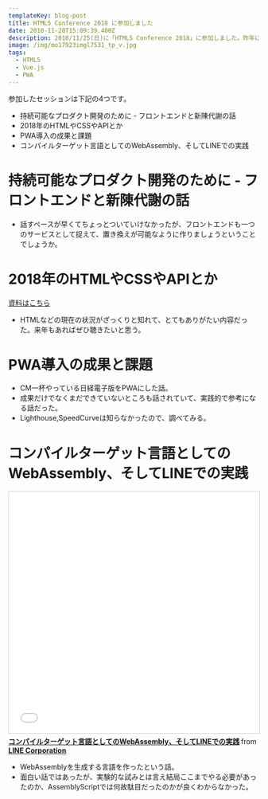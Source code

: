 ```yaml
---
templateKey: blog-post
title: HTML5 Conference 2018 に参加しました
date: 2018-11-28T15:09:39.400Z
description: 2018/11/25(日)に「HTML5 Conference 2018」に参加しました。昨年に引き続き2度目の参加です。
image: /img/mo17923imgl7531_tp_v.jpg
tags:
  - HTML5
  - Vue.js
  - PWA
---
```

参加したセッションは下記の4つです。

* 持続可能なプロダクト開発のために - フロントエンドと新陳代謝の話
* 2018年のHTMLやCSSやAPIとか
* PWA導入の成果と課題
* コンパイルターゲット言語としてのWebAssembly、そしてLINEでの実践

# 持続可能なプロダクト開発のために - フロントエンドと新陳代謝の話

<script async class="speakerdeck-embed" data-id="e4c5528cb51d4763b686d80209ec86b2" data-ratio="1.77777777777778" src="//speakerdeck.com/assets/embed.js"></script>

* 話すペースが早くてちょっとついていけなかったが、フロントエンドも一つのサービスとして捉えて、置き換えが可能なように作りましょうということでしょうか。

# 2018年のHTMLやCSSやAPIとか

[資料はこちら](https://www.icloud.com/keynote/0jOebxBc-KN__8ZUJKrkvugbQ#HTML5_Conference_2018)	

* HTMLなどの現在の状況がざっくりと知れて、とてもありがたい内容だった。来年もあればぜひ聴きたいと思う。

# PWA導入の成果と課題

<script async class="speakerdeck-embed" data-id="0309b649c4ab42529afe5160c4bad351" data-ratio="1.77777777777778" src="//speakerdeck.com/assets/embed.js"></script>

* CM一杯やっている日経電子版をPWAにした話。
* 成果だけでなくまだできていないところも話されていて、実践的で参考になる話だった。
* Lighthouse,SpeedCurveは知らなかったので、調べてみる。

# コンパイルターゲット言語としてのWebAssembly、そしてLINEでの実践

<iframe src="//www.slideshare.net/slideshow/embed_code/key/dLP4Ilg8N2F9gC" width="595" height="485" frameborder="0" marginwidth="0" marginheight="0" scrolling="no" style="border:1px solid #CCC; border-width:1px; margin-bottom:5px; max-width: 100%;" allowfullscreen> </iframe> <div style="margin-bottom:5px"> <strong> <a href="//www.slideshare.net/linecorp/webassemblyline-123931200" title="コンパイルターゲット言語としてのWebAssembly、そしてLINEでの実践" target="_blank">コンパイルターゲット言語としてのWebAssembly、そしてLINEでの実践</a> </strong> from <strong><a href="https://www.slideshare.net/linecorp" target="_blank">LINE Corporation</a></strong> </div>

* WebAssemblyを生成する言語を作ったという話。
* 面白い話ではあったが、実験的な試みとは言え結局ここまでやる必要があったのか、AssemblyScriptでは何故駄目だったのかが良くわからなかった。

